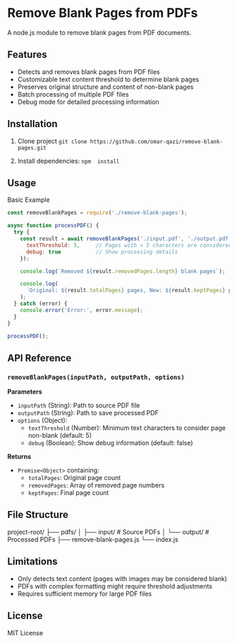 # Remove Blank Pages from PDFs

A node.js module to remove blank pages from PDF documents.


## Features
- Detects and removes blank pages from PDF files
- Customizable text content threshold to determine blank pages
- Preserves original structure and content of non-blank pages
- Batch processing of multiple PDF files
- Debug mode for detailed processing information

## Installation

1. Clone project `git clone https://github.com/omar-qazi/remove-blank-pages.git`

2. Install dependencies: `npm  install`

##  Usage

Basic  Example

```javascript
const removeBlankPages = require('./remove-blank-pages');

async function processPDF() {
  try {
    const result = await removeBlankPages('./input.pdf', './output.pdf', {
      textThreshold: 5,     // Pages with < 5 characters are considered blank
      debug: true           // Show processing details
    });

    console.log(`Removed ${result.removedPages.length} blank pages`);

    console.log(
      `Original: ${result.totalPages} pages, New: ${result.keptPages} pages`
    );
  } catch (error) {
    console.error('Error:', error.message);
  }
}

processPDF();
```

## API Reference
### `removeBlankPages(inputPath, outputPath, options)`

**Parameters**
-   `inputPath`  (String): Path to source PDF file
-   `outputPath`  (String): Path to save processed PDF
-   `options`  (Object):
    -   `textThreshold`  (Number): Minimum text characters to consider page non-blank (default: 5)
    -   `debug`  (Boolean): Show debug information (default: false)
        

**Returns**
-   `Promise<Object>`  containing:
    -   `totalPages`: Original page count
    -   `removedPages`: Array of removed page numbers
    -   `keptPages`: Final page count



## File Structure
project-root/
├── pdfs/
│   ├── input/      # Source PDFs
│   └── output/     # Processed PDFs
├── remove-blank-pages.js
└── index.js

## Limitations
-   Only detects text content (pages with images may be considered blank)
-   PDFs with complex formatting might require threshold adjustments
-   Requires sufficient memory for large PDF files
    

## License
MIT License